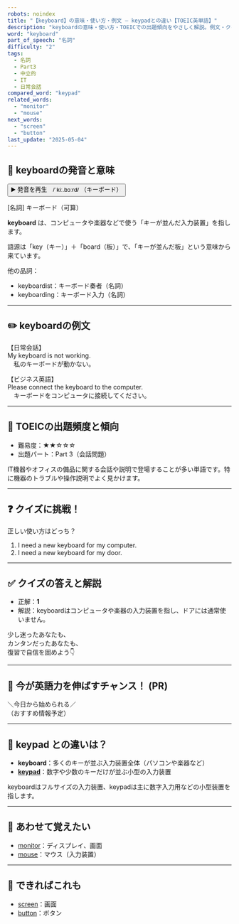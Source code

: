 ```yaml
---
robots: noindex
title: "【keyboard】の意味・使い方・例文 ― keypadとの違い【TOEIC英単語】"
description: "keyboardの意味・使い方・TOEICでの出題傾向をやさしく解説。例文・クイズ付きでkeypadとの違いもわかりやすく学べます。"
word: "keyboard"
part_of_speech: "名詞"
difficulty: "2"
tags:
  - 名詞
  - Part3
  - 中立的
  - IT
  - 日常会話
compared_word: "keypad"
related_words:
  - "monitor"
  - "mouse"
next_words:
  - "screen"
  - "button"
last_update: "2025-05-04"
---
```


## 🔰 keyboardの発音と意味

<button class="play-audio" onclick="playTTS('keyboard')">
  <span class="play-audio-main">
    ▶️ 発音を再生　/ˈkiː.bɔːrd/
  </span>
  <span class="play-audio-sub">
    （キーボード）
  </span>
</button>

[名詞] キーボード（可算）

**keyboard** は、コンピュータや楽器などで使う「キーが並んだ入力装置」を指します。

語源は「key（キー）」＋「board（板）」で、「キーが並んだ板」という意味から来ています。

他の品詞：  
- keyboardist：キーボード奏者（名詞）
- keyboarding：キーボード入力（名詞）

---

## ✏️ keyboardの例文

【日常会話】  
My keyboard is not working.  
　私のキーボードが動かない。

【ビジネス英語】  
Please connect the keyboard to the computer.  
　キーボードをコンピュータに接続してください。

---

## 🎯 TOEICの出題頻度と傾向

- 難易度：★★☆☆☆
- 出題パート：Part 3（会話問題）

IT機器やオフィスの備品に関する会話や説明で登場することが多い単語です。特に機器のトラブルや操作説明でよく見かけます。

---

## ❓ クイズに挑戦！

正しい使い方はどっち？

1. I need a new keyboard for my computer.  
2. I need a new keyboard for my door.

---

## ✅ クイズの答えと解説

- 正解：**1**
- 解説：keyboardはコンピュータや楽器の入力装置を指し、ドアには通常使いません。

少し迷ったあなたも、  
カンタンだったあなたも、  
復習で自信を固めよう👇️

---

## 🚀 今が英語力を伸ばすチャンス！ (PR)

<div class="info-center">
＼今日から始められる／<br>  
（おすすめ情報予定）
</div>

---

## 🤔  keypad との違いは？

- **keyboard**：多くのキーが並ぶ入力装置全体（パソコンや楽器など）
- **[keypad](/keypad)**：数字や少数のキーだけが並ぶ小型の入力装置

keyboardはフルサイズの入力装置、keypadは主に数字入力用などの小型装置を指します。

---

## 🧩 あわせて覚えたい

- [monitor](/monitor)：ディスプレイ、画面
- [mouse](/mouse)：マウス（入力装置）

---

## 📖 できればこれも

- [screen](/screen)：画面
- [button](/button)：ボタン

<!-- cvid: aid11_bid10 -->
